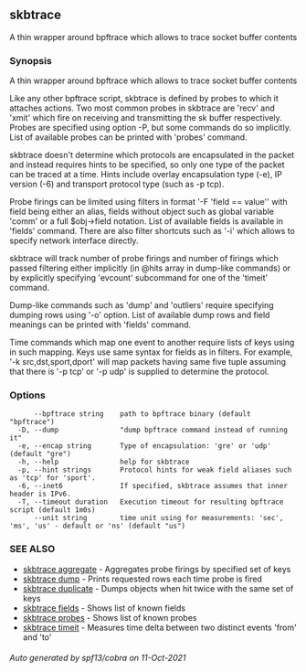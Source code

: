 ## skbtrace

A thin wrapper around bpftrace which allows to trace socket buffer contents

### Synopsis

A thin wrapper around bpftrace which allows to trace socket buffer contents

Like any other bpftrace script, skbtrace is defined by probes to which it attaches actions. 
Two most common probes in skbtrace are 'recv' and 'xmit' which fire on receiving and transmitting 
the sk buffer respectively. Probes are specified using option -P, but some commands do so implicitly.
List of available probes can be printed with 'probes' command. 

skbtrace doesn't determine which protocols are encapsulated in the packet and instead requires 
hints to be specified, so only one type of the packet can be traced at a time. Hints include 
overlay encapsulation type (-e), IP version (-6) and transport protocol type (such as -p tcp).

Probe firings can be limited using filters in format '-F 'field == value'' with field being either 
an alias, fields without object such as global variable 'comm' or a full $obj->field notation. 
List of available fields is available in 'fields' command. There are also filter shortcuts such as '-i' 
which allows to specify network interface directly. 

skbtrace will track number of probe firings and number of firings which passed filtering either 
implicitly (in @hits array in dump-like commands) or by explicitly specifying 'evcount' subcommand 
for one of the 'timeit' command. 

Dump-like commands such as 'dump' and 'outliers' require specifying dumping rows using '-o' option.
List of available dump rows and field meanings can be printed with 'fields' command.

Time commands which map one event to another require lists of keys using in such mapping. Keys use same
syntax for fields as in filters. For example, '-k src,dst,sport,dport' will map packets having same five
tuple assuming that there is '-p tcp' or '-p udp' is supplied to determine the protocol.


### Options

```
      --bpftrace string    path to bpftrace binary (default "bpftrace")
  -D, --dump               "dump bpftrace command instead of running it"
  -e, --encap string       Type of encapsulation: 'gre' or 'udp' (default "gre")
  -h, --help               help for skbtrace
  -p, --hint strings       Protocol hints for weak field aliases such as 'tcp' for 'sport'.
  -6, --inet6              If specified, skbtrace assumes that inner header is IPv6.
  -T, --timeout duration   Execution timeout for resulting bpftrace script (default 1m0s)
      --unit string        time unit using for measurements: 'sec', 'ms', 'us' - default or 'ns' (default "us")
```

### SEE ALSO

* [skbtrace aggregate](skbtrace_aggregate.md)	 - Aggregates probe firings by specified set of keys
* [skbtrace dump](skbtrace_dump.md)	 - Prints requested rows each time probe is fired
* [skbtrace duplicate](skbtrace_duplicate.md)	 - Dumps objects when hit twice with the same set of keys
* [skbtrace fields](skbtrace_fields.md)	 - Shows list of known fields
* [skbtrace probes](skbtrace_probes.md)	 - Shows list of known probes
* [skbtrace timeit](skbtrace_timeit.md)	 - Measures time delta between two distinct events 'from' and 'to'

###### Auto generated by spf13/cobra on 11-Oct-2021
